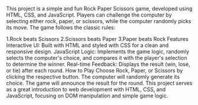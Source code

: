 This project is a simple and fun Rock Paper Scissors game, developed using HTML, CSS, and JavaScript. Players can challenge the computer by selecting either rock, paper, or scissors, while the computer randomly picks its move. The game follows the classic rules:

1.Rock beats Scissors
2.Scissors beats Paper
3.Paper beats Rock
Features
Interactive UI: Built with HTML and styled with CSS for a clean and responsive design.
JavaScript Logic: Implements the game logic, randomly selects the computer's choice, and compares it with the player's selection to determine the winner.
Real-time Feedback: Displays the result (win, lose, or tie) after each round.
How to Play
Choose Rock, Paper, or Scissors by clicking the respective button.
The computer will randomly generate its choice.
The game will announce the result for the round.
This project serves as a great introduction to web development with HTML, CSS, and JavaScript, focusing on DOM manipulation and simple game logic.
